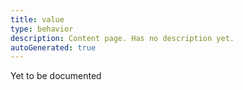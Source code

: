 ```yaml
---
title: value
type: behavior
description: Content page. Has no description yet.
autoGenerated: true
---
```


Yet to be documented